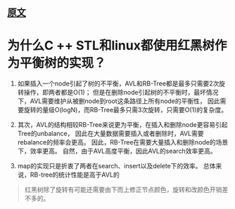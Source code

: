 

## [原文](https://www.zhihu.com/question/20545708/answer/58717264)

# 为什么C ++ STL和linux都使用红黑树作为平衡树的实现？


1. 如果插入一个node引起了树的不平衡，AVL和RB-Tree都是最多只需要2次旋转操作，即两者都是O(1)；
但是在删除node引起树的不平衡时，最坏情况下，AVL需要维护从被删node到root这条路径上所有node的平衡性，
因此需要旋转的量级O(logN)，而RB-Tree最多只需3次旋转，只需要O(1)的复杂度。

2. 其次，AVL的结构相较RB-Tree来说更为平衡，在插入和删除node更容易引起Tree的unbalance，
因此在大量数据需要插入或者删除时，AVL需要rebalance的频率会更高。
因此，RB-Tree在需要大量插入和删除node的场景下，效率更高。
自然，由于AVL高度平衡，因此AVL的search效率更高。

3. map的实现只是折衷了两者在search、insert以及delete下的效率。
总体来说，RB-tree的统计性能是高于AVL的
 
 
> 红黑树除了旋转有可能还需要由下而上修正节点颜色，旋转和改颜色开销差不多的。 
